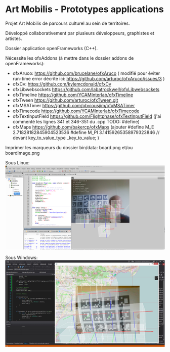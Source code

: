 # Art Mobilis - Prototypes applications

Projet Art Mobilis de parcours culturel au sein de territoires.

Développé collaborativement par plusieurs développeurs, graphistes et artistes.

Dossier application openFrameworks (C++).

Nécessite les ofxAddons (à mettre dans le dossier addons de openFrameworks):
 - ofxAruco: https://github.com/brucelane/ofxAruco ( modifié pour éviter run-time error décrite ici: https://github.com/arturoc/ofxAruco/issues/3 )
 - ofxCv: https://github.com/kylemcdonald/ofxCv
 - ofxLibwebsockets https://github.com/labatrockwell/ofxLibwebsockets
 - ofxTimeline https://github.com/YCAMInterlab/ofxTimeline
 - ofxTween https://github.com/arturoc/ofxTween.git
 - ofxMSATimer https://github.com/obviousjim/ofxMSATimer
 - ofxTimecode https://github.com/YCAMInterlab/ofxTimecode
 - ofxTextInputField https://github.com/Flightphase/ofxTextInputField (j'ai commenté les lignes 341 et 346-351 du .cpp TODO: #define)
 - ofxMaps https://github.com/bakercp/ofxMaps (ajouter #define M_E 2.71828182845904523536 #define M_PI 3.14159265358979323846 // devant key_to_value_type _key_to_value; )

Imprimer les marqueurs du dossier bin/data: board.png et/ou boardImage.png

Sous Linux:
![Capture](assets/linux.png)

Sous Windows:
![Capture](assets/windows.jpg)
